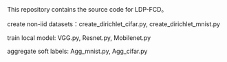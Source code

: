 This repository contains the source code for LDP-FCD。

create non-iid datasets：create_dirichlet_cifar.py, create_dirichlet_mnist.py

train local model: VGG.py, Resnet.py, Mobilenet.py

aggregate soft labels: Agg_mnist.py, Agg_cifar.py